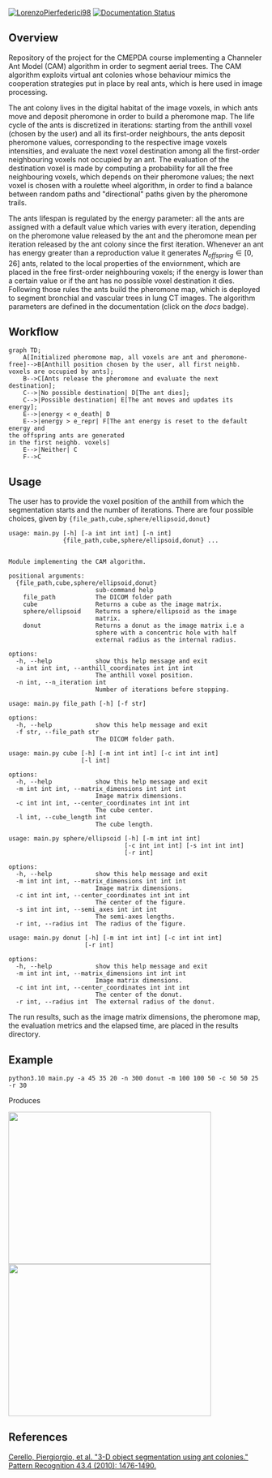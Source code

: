 
[![LorenzoPierfederici98](https://circleci.com/gh/LorenzoPierfederici98/CAM_algorithm.svg?style=shield)](https://app.circleci.com/pipelines/github/LorenzoPierfederici98/CAM_algorithm)  [![Documentation Status](https://readthedocs.org/projects/cam-algorithm/badge/?version=latest)](https://cam-algorithm.readthedocs.io/en/latest/?badge=latest)

## Overview
Repository of the project for the CMEPDA course implementing a Channeler Ant Model (CAM) algorithm in order to segment aerial trees.
The CAM algorithm exploits virtual ant colonies whose behaviour mimics the cooperation strategies put in place by real ants, which is here used in image processing.

The ant colony lives in the digital habitat of the image voxels, in which ants move and deposit pheromone in order to build a pheromone map.
The life cycle of the ants is discretized in iterations: starting from the anthill voxel (chosen by the user) and all its first-order neighbours, the ants deposit pheromone values, corresponding to the respective image voxels intensities, and evaluate the next voxel destination among all the first-order neighbouring voxels not occupied by an ant.
The evaluation of the destination voxel is made by computing a probability for all the free neighbouring voxels, which depends on their pheromone values; the next voxel is chosen with a roulette wheel algorithm, in order to find a balance between random paths and "directional" paths given by the pheromone trails.

The ants lifespan is regulated by the energy parameter: all the ants are assigned with a default value which varies with every iteration, depending on the pheromone value released by the ant and the pheromone mean per iteration released by the ant colony since the first iteration. Whenever an ant has energy greater than a reproduction value it generates $N_{offspring}\in[0, 26]$ ants, related to the local properties of the enviornment, which are placed in the free first-order neighbouring voxels; if the energy is lower than a certain value or if the ant has no possible voxel destination it dies.
Following those rules the ants build the pheromone map, which is deployed to segment bronchial and vascular trees in lung CT images. The algorithm parameters are defined in the documentation (click on the *docs* badge).

## Workflow
```mermaid
graph TD;
    A[Initialized pheromone map, all voxels are ant and pheromone-free]-->B[Anthill position chosen by the user, all first neighb. voxels are occupied by ants];
    B-->C[Ants release the pheromone and evaluate the next destination];
    C-->|No possible destination| D[The ant dies];
    C-->|Possible destination| E[The ant moves and updates its energy];
    E-->|energy < e_death| D
    E-->|energy > e_repr| F[The ant energy is reset to the default energy and
the offspring ants are generated
in the first neighb. voxels]
    E-->|Neither| C
    F-->C
```
## Usage
The user has to provide the voxel position of the anthill from which the segmentation starts and the number of iterations.
There are four possible choices, given by ```{file_path,cube,sphere/ellipsoid,donut}```

```python3.10 main.py -h
usage: main.py [-h] [-a int int int] [-n int]
               {file_path,cube,sphere/ellipsoid,donut} ...


Module implementing the CAM algorithm.

positional arguments:
  {file_path,cube,sphere/ellipsoid,donut}
                        sub-command help
    file_path           The DICOM folder path
    cube                Returns a cube as the image matrix.
    sphere/ellipsoid    Returns a sphere/ellipsoid as the image
                        matrix.
    donut               Returns a donut as the image matrix i.e a
                        sphere with a concentric hole with half
                        external radius as the internal radius.

options:
  -h, --help            show this help message and exit
  -a int int int, --anthill_coordinates int int int
                        The anthill voxel position.
  -n int, --n_iteration int
                        Number of iterations before stopping.
```

```python3.10 main.py file_path -h
usage: main.py file_path [-h] [-f str]

options:
  -h, --help            show this help message and exit
  -f str, --file_path str
                        The DICOM folder path.
```

```python3.10 main.py cube -h     
usage: main.py cube [-h] [-m int int int] [-c int int int]
                    [-l int]

options:
  -h, --help            show this help message and exit
  -m int int int, --matrix_dimensions int int int
                        Image matrix dimensions.
  -c int int int, --center_coordinates int int int
                        The cube center.
  -l int, --cube_length int
                        The cube length.
```

```python3.10 main.py sphere/ellipsoid -h
usage: main.py sphere/ellipsoid [-h] [-m int int int]
                                [-c int int int] [-s int int int]  
                                [-r int]

options:
  -h, --help            show this help message and exit
  -m int int int, --matrix_dimensions int int int
                        Image matrix dimensions.
  -c int int int, --center_coordinates int int int
                        The center of the figure.
  -s int int int, --semi_axes int int int
                        The semi-axes lengths.
  -r int, --radius int  The radius of the figure.
```

```python3.10 main.py donut -h                                                             
usage: main.py donut [-h] [-m int int int] [-c int int int]
                     [-r int]

options:
  -h, --help            show this help message and exit
  -m int int int, --matrix_dimensions int int int
                        Image matrix dimensions.
  -c int int int, --center_coordinates int int int
                        The center of the donut.
  -r int, --radius int  The external radius of the donut.
```

The run results, such as the image matrix dimensions, the pheromone map, the evaluation metrics and the elapsed time, are placed in the results directory.

## Example

```python3.10 main.py -a 45 35 20 -n 300 donut -m 100 100 50 -c 50 50 25 -r 30```

Produces

<img src="assets/CAM_results_donut.png" width="400" height="300">  <img src="assets/CAM_statistics_donut.png" width="400" height="300">

## References
[Cerello, Piergiorgio, et al. "3-D object segmentation using ant colonies." Pattern Recognition 43.4 (2010): 1476-1490.](https://www.sciencedirect.com/science/article/abs/pii/S003132030900380X?via%3Dihub)

